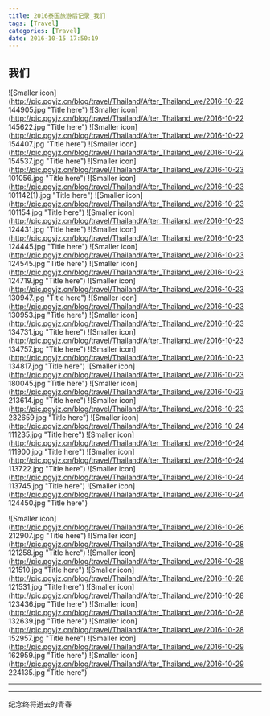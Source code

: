 ```yaml
---
title: 2016泰国旅游后记录_我们
tags: [Travel]
categories: [Travel]
date: 2016-10-15 17:50:19
---
```



## 我们

<!-- more -->


![Smaller icon](http://pic.pgyjz.cn/blog/travel/Thailand/After_Thailand_we/2016-10-22 144905.jpg "Title here")
![Smaller icon](http://pic.pgyjz.cn/blog/travel/Thailand/After_Thailand_we/2016-10-22 145622.jpg "Title here")
![Smaller icon](http://pic.pgyjz.cn/blog/travel/Thailand/After_Thailand_we/2016-10-22 154407.jpg "Title here")
![Smaller icon](http://pic.pgyjz.cn/blog/travel/Thailand/After_Thailand_we/2016-10-22 154537.jpg "Title here")
![Smaller icon](http://pic.pgyjz.cn/blog/travel/Thailand/After_Thailand_we/2016-10-23 101056.jpg "Title here")
![Smaller icon](http://pic.pgyjz.cn/blog/travel/Thailand/After_Thailand_we/2016-10-23 101142(1).jpg "Title here")
![Smaller icon](http://pic.pgyjz.cn/blog/travel/Thailand/After_Thailand_we/2016-10-23 101154.jpg "Title here")
![Smaller icon](http://pic.pgyjz.cn/blog/travel/Thailand/After_Thailand_we/2016-10-23 124431.jpg "Title here")
![Smaller icon](http://pic.pgyjz.cn/blog/travel/Thailand/After_Thailand_we/2016-10-23 124445.jpg "Title here")
![Smaller icon](http://pic.pgyjz.cn/blog/travel/Thailand/After_Thailand_we/2016-10-23 124545.jpg "Title here")
![Smaller icon](http://pic.pgyjz.cn/blog/travel/Thailand/After_Thailand_we/2016-10-23 124719.jpg "Title here")
![Smaller icon](http://pic.pgyjz.cn/blog/travel/Thailand/After_Thailand_we/2016-10-23 130947.jpg "Title here")
![Smaller icon](http://pic.pgyjz.cn/blog/travel/Thailand/After_Thailand_we/2016-10-23 130953.jpg "Title here")
![Smaller icon](http://pic.pgyjz.cn/blog/travel/Thailand/After_Thailand_we/2016-10-23 134731.jpg "Title here")
![Smaller icon](http://pic.pgyjz.cn/blog/travel/Thailand/After_Thailand_we/2016-10-23 134757.jpg "Title here")
![Smaller icon](http://pic.pgyjz.cn/blog/travel/Thailand/After_Thailand_we/2016-10-23 134817.jpg "Title here")
![Smaller icon](http://pic.pgyjz.cn/blog/travel/Thailand/After_Thailand_we/2016-10-23 180045.jpg "Title here")
![Smaller icon](http://pic.pgyjz.cn/blog/travel/Thailand/After_Thailand_we/2016-10-23 213614.jpg "Title here")
![Smaller icon](http://pic.pgyjz.cn/blog/travel/Thailand/After_Thailand_we/2016-10-23 232659.jpg "Title here")
![Smaller icon](http://pic.pgyjz.cn/blog/travel/Thailand/After_Thailand_we/2016-10-24 111235.jpg "Title here")
![Smaller icon](http://pic.pgyjz.cn/blog/travel/Thailand/After_Thailand_we/2016-10-24 111900.jpg "Title here")
![Smaller icon](http://pic.pgyjz.cn/blog/travel/Thailand/After_Thailand_we/2016-10-24 113722.jpg "Title here")
![Smaller icon](http://pic.pgyjz.cn/blog/travel/Thailand/After_Thailand_we/2016-10-24 113745.jpg "Title here")
![Smaller icon](http://pic.pgyjz.cn/blog/travel/Thailand/After_Thailand_we/2016-10-24 124450.jpg "Title here")

<!--![Smaller icon](http://pic.pgyjz.cn/blog/travel/Thailand/After_Thailand_we/2016-10-24 135737.jpg "Title here")-->
<!--![Smaller icon](http://pic.pgyjz.cn/blog/travel/Thailand/After_Thailand_we/2016-10-24 135739.jpg "Title here")-->

![Smaller icon](http://pic.pgyjz.cn/blog/travel/Thailand/After_Thailand_we/2016-10-26 212907.jpg "Title here")
![Smaller icon](http://pic.pgyjz.cn/blog/travel/Thailand/After_Thailand_we/2016-10-28 121258.jpg "Title here")
![Smaller icon](http://pic.pgyjz.cn/blog/travel/Thailand/After_Thailand_we/2016-10-28 121510.jpg "Title here")
![Smaller icon](http://pic.pgyjz.cn/blog/travel/Thailand/After_Thailand_we/2016-10-28 121531.jpg "Title here")
![Smaller icon](http://pic.pgyjz.cn/blog/travel/Thailand/After_Thailand_we/2016-10-28 123436.jpg "Title here")
![Smaller icon](http://pic.pgyjz.cn/blog/travel/Thailand/After_Thailand_we/2016-10-28 132639.jpg "Title here")
![Smaller icon](http://pic.pgyjz.cn/blog/travel/Thailand/After_Thailand_we/2016-10-28 152957.jpg "Title here")
![Smaller icon](http://pic.pgyjz.cn/blog/travel/Thailand/After_Thailand_we/2016-10-29 162959.jpg "Title here")
![Smaller icon](http://pic.pgyjz.cn/blog/travel/Thailand/After_Thailand_we/2016-10-29 224135.jpg "Title here")




-----
-----

纪念终将逝去的青春
